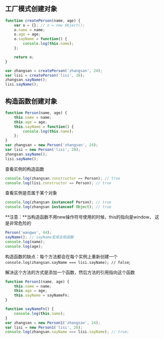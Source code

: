 ## 工厂模式创建对象
```js
function createPerson(name, age) {
    var o = {}; // o = new Object();
    o.name = name;
    o.age = age;
    o.sayName = function() {
        console.log(this.name);
    };

    return o;
}

var zhangsan = createPerson('zhangsan', 24);
var lisi = createPerson('lisi', 28);
zhangsan.sayName();
lisi.sayName();
```

## 构造函数创建对象
```js
function Person(name, age) {
    this.name = name;
    this.age = age;
    this.sayName = function() {
        console.log(this.name);
    };
}
var zhangsan = new Person('zhangsan', 24);
var lisi = new Person('lisi', 28);
zhangsan.sayName();
lisi.sayName();
```

查看实例的构造函数
```js
console.log(zhangsan.constructor == Person); // true
console.log(lisi.constructor == Person); // true
```

查看实例是否属于某个对象
```js
console.log(zhangsan instanceof Person); // true
console.log(zhangsan instanceof Object); // true
```

**注意：**当构造函数不用new操作符号使用的时候，this的指向是window， 这是非常危险的
```js
Person('wangwu', 44);
sayName(); // sayName变成全局函数
console.log(name);
console.log(age);
```

构造函数的缺点：每个方法都会在每个实例上重新创建一个
`console.log(zhangsan.sayName === lisi.sayName); // false`;

解决这个方法的方式是添加一个函数，然后方法的引用指向这个函数
```js
function Person1(name, age) {
    this.name = name;
    this.age = age;
    this.sayName = sayNameFn;
}

function sayNameFn() {
    console.log(this.name);
}
var zhangsan = new Person1('zhangsan', 24);
var lisi = new Person1('lisi', 28);
console.log(zhangsan.sayName === lisi.sayName); // true;
```